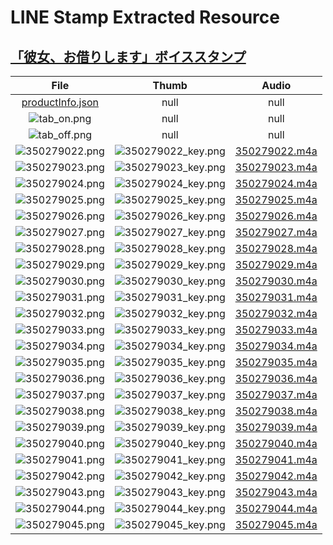 # LINE Stamp Extracted Resource

## [「彼女、お借りします」ボイススタンプ](https://store.line.me/stickershop/product/18537)

|File|Thumb|Audio|
|:-:|:-:|:-:|
|[productInfo.json](resource/18537/productInfo.json)|null|null|
|![tab_on.png](resource/18537/tab_on.png)|null|null|
|![tab_off.png](resource/18537/tab_off.png)|null|null|
|![350279022.png](resource/18537/350279022.png)|![350279022_key.png](resource/18537/350279022_key.png)|[350279022.m4a](https://cdn.jsdelivr.net/gh/daydreamer-json/line_stamp@main/resource/18537/350279022.m4a)|
|![350279023.png](resource/18537/350279023.png)|![350279023_key.png](resource/18537/350279023_key.png)|[350279023.m4a](https://cdn.jsdelivr.net/gh/daydreamer-json/line_stamp@main/resource/18537/350279023.m4a)|
|![350279024.png](resource/18537/350279024.png)|![350279024_key.png](resource/18537/350279024_key.png)|[350279024.m4a](https://cdn.jsdelivr.net/gh/daydreamer-json/line_stamp@main/resource/18537/350279024.m4a)|
|![350279025.png](resource/18537/350279025.png)|![350279025_key.png](resource/18537/350279025_key.png)|[350279025.m4a](https://cdn.jsdelivr.net/gh/daydreamer-json/line_stamp@main/resource/18537/350279025.m4a)|
|![350279026.png](resource/18537/350279026.png)|![350279026_key.png](resource/18537/350279026_key.png)|[350279026.m4a](https://cdn.jsdelivr.net/gh/daydreamer-json/line_stamp@main/resource/18537/350279026.m4a)|
|![350279027.png](resource/18537/350279027.png)|![350279027_key.png](resource/18537/350279027_key.png)|[350279027.m4a](https://cdn.jsdelivr.net/gh/daydreamer-json/line_stamp@main/resource/18537/350279027.m4a)|
|![350279028.png](resource/18537/350279028.png)|![350279028_key.png](resource/18537/350279028_key.png)|[350279028.m4a](https://cdn.jsdelivr.net/gh/daydreamer-json/line_stamp@main/resource/18537/350279028.m4a)|
|![350279029.png](resource/18537/350279029.png)|![350279029_key.png](resource/18537/350279029_key.png)|[350279029.m4a](https://cdn.jsdelivr.net/gh/daydreamer-json/line_stamp@main/resource/18537/350279029.m4a)|
|![350279030.png](resource/18537/350279030.png)|![350279030_key.png](resource/18537/350279030_key.png)|[350279030.m4a](https://cdn.jsdelivr.net/gh/daydreamer-json/line_stamp@main/resource/18537/350279030.m4a)|
|![350279031.png](resource/18537/350279031.png)|![350279031_key.png](resource/18537/350279031_key.png)|[350279031.m4a](https://cdn.jsdelivr.net/gh/daydreamer-json/line_stamp@main/resource/18537/350279031.m4a)|
|![350279032.png](resource/18537/350279032.png)|![350279032_key.png](resource/18537/350279032_key.png)|[350279032.m4a](https://cdn.jsdelivr.net/gh/daydreamer-json/line_stamp@main/resource/18537/350279032.m4a)|
|![350279033.png](resource/18537/350279033.png)|![350279033_key.png](resource/18537/350279033_key.png)|[350279033.m4a](https://cdn.jsdelivr.net/gh/daydreamer-json/line_stamp@main/resource/18537/350279033.m4a)|
|![350279034.png](resource/18537/350279034.png)|![350279034_key.png](resource/18537/350279034_key.png)|[350279034.m4a](https://cdn.jsdelivr.net/gh/daydreamer-json/line_stamp@main/resource/18537/350279034.m4a)|
|![350279035.png](resource/18537/350279035.png)|![350279035_key.png](resource/18537/350279035_key.png)|[350279035.m4a](https://cdn.jsdelivr.net/gh/daydreamer-json/line_stamp@main/resource/18537/350279035.m4a)|
|![350279036.png](resource/18537/350279036.png)|![350279036_key.png](resource/18537/350279036_key.png)|[350279036.m4a](https://cdn.jsdelivr.net/gh/daydreamer-json/line_stamp@main/resource/18537/350279036.m4a)|
|![350279037.png](resource/18537/350279037.png)|![350279037_key.png](resource/18537/350279037_key.png)|[350279037.m4a](https://cdn.jsdelivr.net/gh/daydreamer-json/line_stamp@main/resource/18537/350279037.m4a)|
|![350279038.png](resource/18537/350279038.png)|![350279038_key.png](resource/18537/350279038_key.png)|[350279038.m4a](https://cdn.jsdelivr.net/gh/daydreamer-json/line_stamp@main/resource/18537/350279038.m4a)|
|![350279039.png](resource/18537/350279039.png)|![350279039_key.png](resource/18537/350279039_key.png)|[350279039.m4a](https://cdn.jsdelivr.net/gh/daydreamer-json/line_stamp@main/resource/18537/350279039.m4a)|
|![350279040.png](resource/18537/350279040.png)|![350279040_key.png](resource/18537/350279040_key.png)|[350279040.m4a](https://cdn.jsdelivr.net/gh/daydreamer-json/line_stamp@main/resource/18537/350279040.m4a)|
|![350279041.png](resource/18537/350279041.png)|![350279041_key.png](resource/18537/350279041_key.png)|[350279041.m4a](https://cdn.jsdelivr.net/gh/daydreamer-json/line_stamp@main/resource/18537/350279041.m4a)|
|![350279042.png](resource/18537/350279042.png)|![350279042_key.png](resource/18537/350279042_key.png)|[350279042.m4a](https://cdn.jsdelivr.net/gh/daydreamer-json/line_stamp@main/resource/18537/350279042.m4a)|
|![350279043.png](resource/18537/350279043.png)|![350279043_key.png](resource/18537/350279043_key.png)|[350279043.m4a](https://cdn.jsdelivr.net/gh/daydreamer-json/line_stamp@main/resource/18537/350279043.m4a)|
|![350279044.png](resource/18537/350279044.png)|![350279044_key.png](resource/18537/350279044_key.png)|[350279044.m4a](https://cdn.jsdelivr.net/gh/daydreamer-json/line_stamp@main/resource/18537/350279044.m4a)|
|![350279045.png](resource/18537/350279045.png)|![350279045_key.png](resource/18537/350279045_key.png)|[350279045.m4a](https://cdn.jsdelivr.net/gh/daydreamer-json/line_stamp@main/resource/18537/350279045.m4a)|
